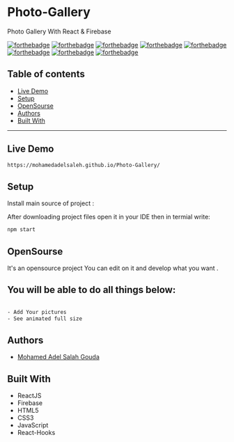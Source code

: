 # Photo-Gallery
Photo Gallery With React &amp; Firebase

[![forthebadge](https://forthebadge.com/images/badges/built-with-love.svg)](https://forthebadge.com)
[![forthebadge](https://forthebadge.com/images/badges/built-by-developers.svg)](https://forthebadge.com)
[![forthebadge](https://forthebadge.com/images/badges/uses-git.svg)](https://forthebadge.com)
[![forthebadge](https://forthebadge.com/images/badges/made-with-javascript.svg)](https://forthebadge.com)
[![forthebadge](https://forthebadge.com/images/badges/uses-html.svg)](https://forthebadge.com)
[![forthebadge](https://forthebadge.com/images/badges/uses-css.svg)](https://forthebadge.com)
[![forthebadge](https://forthebadge.com/images/badges/powered-by-coffee.svg)](https://forthebadge.com)
[![forthebadge](https://forthebadge.com/images/badges/uses-js.svg)](https://forthebadge.com)

## Table of contents
* [Live Demo](#live)
* [Setup](#setup)
* [OpenSourse](#opensourse)
* [Authors](#authors)
* [Built With](#built-with)
***

## Live Demo

```bash
https://mohamedadelsaleh.github.io/Photo-Gallery/
```

## Setup

Install main source of project :

After downloading project files open it in your IDE then in termial write:

```bash
npm start
```

## OpenSourse

  It's an opensource project You can edit on it and develop what you want .

## You will be able to do all things below:

```bash

- Add Your pictures 
- See animated full size

```
## Authors

* [Mohamed Adel Salah Gouda](https://github.com/Mohamedadelsaleh)

## Built With
* ReactJS
* Firebase
* HTML5
* CSS3
* JavaScript
* React-Hooks


